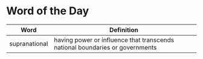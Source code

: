# Word of the Day

|Word|Definition|
|---|---|
|supranational|having power or influence that transcends national boundaries or governments|